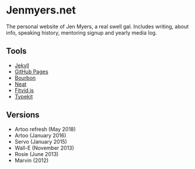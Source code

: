 # Jenmyers.net

The personal website of Jen Myers, a real swell gal. Includes writing, about info, speaking history, mentoring signup and yearly media log.


## Tools

- [Jekyll](http://jekyllrb.com/)
- [GitHub Pages](http://pages.github.com/)
- [Bourbon](http://bourbon.io/)
- [Neat](http://neat.bourbon.io/)
- [Fitvid.js](http://fitvidsjs.com/)
- [Typekit](http://typekit.com/)

## Versions

- Artoo refresh (May 2018)
- Artoo (January 2016)
- Servo (January 2015)
- Wall-E (November 2013)
- Rosie (June 2013)
- Marvin (2012)
